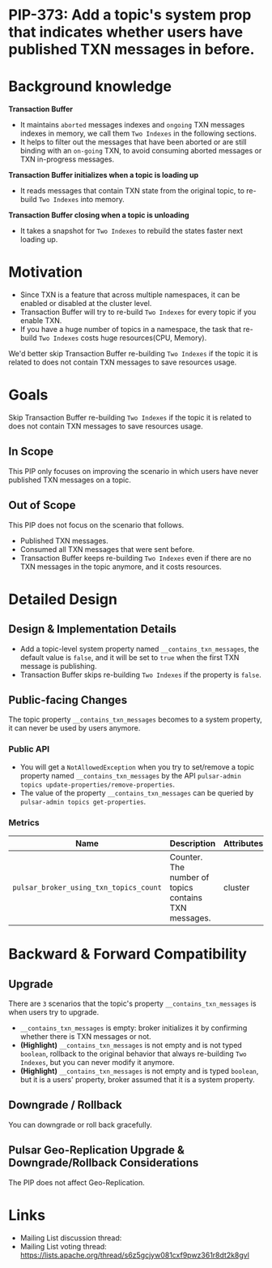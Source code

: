# PIP-373: Add a topic's system prop that indicates whether users have published TXN messages in before.

# Background knowledge

**Transaction Buffer**
- It maintains `aborted` messages indexes and `ongoing` TXN messages indexes in memory, we call them `Two Indexes` in the following sections.
- It helps to filter out the messages that have been aborted or are still binding with an `on-going` TXN, to avoid consuming aborted messages or TXN in-progress messages.

**Transaction Buffer initializes when a topic is loading up**
- It reads messages that contain TXN state from the original topic, to re-build `Two Indexes` into memory.

**Transaction Buffer closing when a topic is unloading**
- It takes a snapshot for `Two Indexes` to rebuild the states faster next loading up.

# Motivation

- Since TXN is a feature that across multiple namespaces, it can be enabled or disabled at the cluster level.
- Transaction Buffer will try to re-build `Two Indexes` for every topic if you enable TXN.
- If you have a huge number of topics in a namespace, the task that re-build `Two Indexes` costs huge resources(CPU, Memory).

We'd better skip Transaction Buffer re-building `Two Indexes` if the topic it is related to does not contain TXN messages to save resources usage.

# Goals

Skip Transaction Buffer re-building `Two Indexes` if the topic it is related to does not contain TXN messages to save resources usage.

## In Scope

This PIP only focuses on improving the scenario in which users have never published TXN messages on a topic.

## Out of Scope

This PIP does not focus on the scenario that follows.
- Published TXN messages.
- Consumed all TXN messages that were sent before.
- Transaction Buffer keeps re-building `Two Indexes` even if there are no TXN messages in the topic anymore, and it costs resources.

# Detailed Design

## Design & Implementation Details

- Add a topic-level system property named `__contains_txn_messages`, the default value is `false`, and it will be set to `true` when the first TXN message is publishing.
- Transaction Buffer skips re-building `Two Indexes` if the property is `false`.

## Public-facing Changes

The topic property `__contains_txn_messages` becomes to a system property, it can never be used by users anymore. 

### Public API
- You will get a `NotAllowedException` when you try to set/remove a topic property named `__contains_txn_messages` by the API `pulsar-admin topics update-properties/remove-properties`.
- The value of the property `__contains_txn_messages` can be queried by `pulsar-admin topics get-properties`.


### Metrics
| Name                                       | Description                                         | Attributes | Units|
|--------------------------------------------|-----------------------------------------------------| --- | --- |
| `pulsar_broker_using_txn_topics_count` | Counter. The number of topics contains TXN messages. | cluster | - |

# Backward & Forward Compatibility

## Upgrade

There are `3` scenarios that the topic's property `__contains_txn_messages` is when users try to upgrade.
- `__contains_txn_messages` is empty: broker initializes it by confirming whether there is TXN messages or not.
- **(Highlight)** `__contains_txn_messages` is not empty and is not typed `boolean`, rollback to the original behavior that always re-building `Two Indexes`, but you can never modify it anymore.
- **(Highlight)** `__contains_txn_messages` is not empty and is typed `boolean`, but it is a users' property, broker assumed that it is a system property.

## Downgrade / Rollback

You can downgrade or roll back gracefully.

## Pulsar Geo-Replication Upgrade & Downgrade/Rollback Considerations

The PIP does not affect Geo-Replication.

# Links
* Mailing List discussion thread:
* Mailing List voting thread: https://lists.apache.org/thread/s6z5gcjyw081cxf9pwz361r8dt2k8gvl
